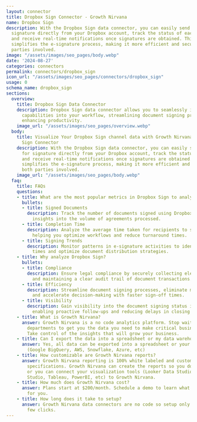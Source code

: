 ```yaml
---
layout: connector
title: Dropbox Sign Connector - Growth Nirvana
name: Dropbox Sign
description: With the Dropbox Sign data connector, you can easily send documents for
  signature directly from your Dropbox account, track the status of each document,
  and receive real-time notifications once signatures are obtained. This connector
  simplifies the e-signature process, making it more efficient and secure for both
  parties involved.
image: "/assets/images/seo_pages/body.webp"
date: '2024-08-27'
categories: connectors
permalink: connectors/dropbox_sign
icon_url: "/assets/images/seo_pages/connectors/dropbox_sign"
usage: 0
schema_name: dropbox_sign
sections:
  overview:
    title: Dropbox Sign Data Connector
    description: Dropbox Sign data connector allows you to seamlessly integrate e-signature
      capabilities into your workflow, streamlining document signing processes and
      enhancing productivity.
    image_url: "/assets/images/seo_pages/overview.webp"
  body:
    title: Visualize Your Dropbox Sign channel data with Growth Nirvana's Dropbox
      Sign Connector
    description: With the Dropbox Sign data connector, you can easily send documents
      for signature directly from your Dropbox account, track the status of each document,
      and receive real-time notifications once signatures are obtained. This connector
      simplifies the e-signature process, making it more efficient and secure for
      both parties involved.
    image_url: "/assets/images/seo_pages/body.webp"
  faq:
    title: FAQs
    questions:
    - title: What are the most popular metrics in Dropbox Sign to analyze?
      bullets:
      - title: Signed Documents
        description: Track the number of documents signed using Dropbox Sign, providing
          insights into the volume of agreements processed.
      - title: Completion Time
        description: Analyze the average time taken for recipients to sign documents,
          helping you optimize workflows and reduce turnaround times.
      - title: Signing Trends
        description: Monitor patterns in e-signature activities to identify peak signing
          times and optimize document distribution strategies.
    - title: Why analyze Dropbox Sign?
      bullets:
      - title: Compliance
        description: Ensure legal compliance by securely collecting electronic signatures
          and maintaining a clear audit trail of document transactions.
      - title: Efficiency
        description: Streamline document signing processes, eliminate manual tasks,
          and accelerate decision-making with faster sign-off times.
      - title: Visibility
        description: Gain visibility into the document signing status in real time,
          enabling proactive follow-ups and reducing delays in closing deals.
    - title: What is Growth Nirvana?
      answer: Growth Nirvana is a no code analytics platform. Stop waiting for other
        departments to get you the data you need to make critical business decisions.
        Take control of the insights that will grow your business.
    - title: Can I export the data into a spreadsheet or my data warehouse?
      answer: Yes, all data can be exported into a spreadsheet or your data warehouse
        (Google BigQuery, AWS, Snowflake, Azure, etc)
    - title: How customizable are Growth Nirvana reports?
      answer: Growth Nirvana reporting is 100% white labeled and customized to your
        specifications. Growth Nirvana can create the reports so you don’t have to
        or you can connect your visualization tools (Looker Data Studio/Google Data
        Studio, Tableau, PowerBI, etc) to Growth Nirvana.
    - title: How much does Growth Nirvana cost?
      answer: Plans start at $200/month. Schedule a demo to learn what plan is best
        for you.
    - title: How long does it take to setup?
      answer: Growth Nirvana data connectors are no code so setup only requires a
        few clicks.
---
```

